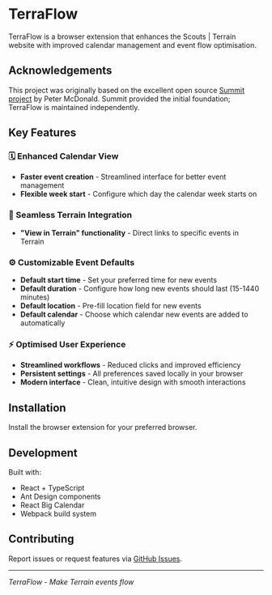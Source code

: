# TerraFlow
TerraFlow is a browser extension that enhances the Scouts | Terrain website with improved calendar management and event flow optimisation.

## Acknowledgements
This project was originally based on the excellent open source [Summit project](https://github.com/pete-mc/Summit) by Peter McDonald. Summit provided the initial foundation; TerraFlow is maintained independently.

## Key Features

### 🗓️ Enhanced Calendar View
- **Faster event creation** - Streamlined interface for better event management
- **Flexible week start** - Configure which day the calendar week starts on

### 🔗 Seamless Terrain Integration  
- **"View in Terrain" functionality** - Direct links to specific events in Terrain

### ⚙️ Customizable Event Defaults
- **Default start time** - Set your preferred time for new events
- **Default duration** - Configure how long new events should last (15-1440 minutes)
- **Default location** - Pre-fill location field for new events
- **Default calendar** - Choose which calendar new events are added to automatically

### ⚡ Optimised User Experience
- **Streamlined workflows** - Reduced clicks and improved efficiency
- **Persistent settings** - All preferences saved locally in your browser
- **Modern interface** - Clean, intuitive design with smooth interactions

## Installation
Install the browser extension for your preferred browser.

## Development
Built with:
- React + TypeScript
- Ant Design components  
- React Big Calendar
- Webpack build system

## Contributing
Report issues or request features via [GitHub Issues](https://github.com/parkmatt/TerraFlow/).

---

*TerraFlow - Make Terrain events flow*
